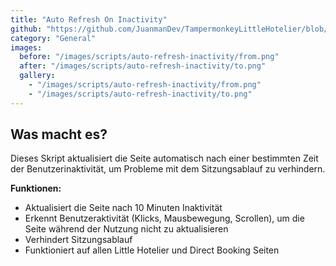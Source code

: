 ```yaml
---
title: "Auto Refresh On Inactivity"
github: "https://github.com/JuanmanDev/TampermonkeyLittleHotelier/blob/main/frontdesk/autoRefreshOnInactivity.user.js"
category: "General"
images:
  before: "/images/scripts/auto-refresh-inactivity/from.png"
  after: "/images/scripts/auto-refresh-inactivity/to.png"
  gallery:
    - "/images/scripts/auto-refresh-inactivity/from.png"
    - "/images/scripts/auto-refresh-inactivity/to.png"
---
```


## Was macht es?

Dieses Skript aktualisiert die Seite automatisch nach einer bestimmten Zeit der Benutzerinaktivität, um Probleme mit dem Sitzungsablauf zu verhindern.

**Funktionen:**
- Aktualisiert die Seite nach 10 Minuten Inaktivität
- Erkennt Benutzeraktivität (Klicks, Mausbewegung, Scrollen), um die Seite während der Nutzung nicht zu aktualisieren
- Verhindert Sitzungsablauf
- Funktioniert auf allen Little Hotelier und Direct Booking Seiten
